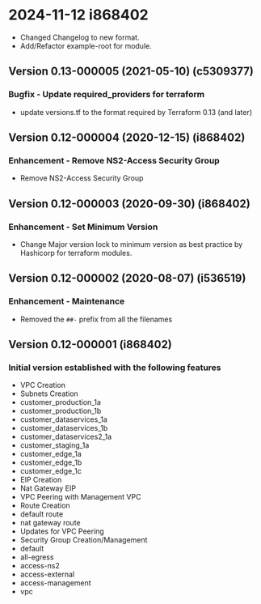 # 2024-11-12 i868402
* Changed Changelog to new format.
* Add/Refactor example-root for module.

## Version 0.13-000005 (2021-05-10) (c5309377)
### Bugfix - Update required_providers for terraform
* update versions.tf to the format required by Terraform 0.13 (and later)

## Version 0.12-000004 (2020-12-15) (i868402)
### Enhancement - Remove NS2-Access Security Group
* Remove NS2-Access Security Group

## Version 0.12-000003 (2020-09-30) (i868402)
### Enhancement - Set Minimum Version
* Change Major version lock to minimum version as best practice by Hashicorp for terraform modules.

## Version 0.12-000002 (2020-08-07) (i536519)
### Enhancement - Maintenance
* Removed the `##-` prefix from all the filenames

## Version 0.12-000001 (i868402)
### Initial version established with the following features
* VPC Creation
* Subnets Creation
*   customer_production_1a
*   customer_production_1b
*   customer_dataservices_1a
*   customer_dataservices_1b
*   customer_dataservices2_1a
*   customer_staging_1a
*   customer_edge_1a
*   customer_edge_1b
*   customer_edge_1c
* EIP Creation
*   Nat Gateway EIP
* VPC Peering with Management VPC
* Route Creation
*   default route
*   nat gateway route
*   Updates for VPC Peering
* Security Group Creation/Management
*   default
*   all-egress
*   access-ns2
*   access-external
*   access-management
*   vpc
